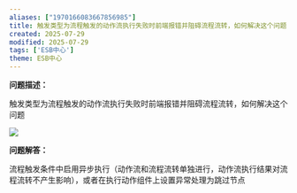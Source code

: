 ```yaml
---
aliases: ["1970166083667856985"]
title: 触发类型为流程触发的动作流执行失败时前端报错并阻碍流程流转，如何解决这个问题
created: 2025-07-29
modified: 2025-07-29
tags: ['ESB中心']
theme: ESB中心
---
```


**问题描述：**

触发类型为流程触发的动作流执行失败时前端报错并阻碍流程流转，如何解决这个问题

![](https://myhelpdoc.oss-cn-heyuan.aliyuncs.com/mdimages/eebebb756824b880a659f4deb471e5bc.jpg)

**问题解答：**

流程触发条件中启用异步执行（动作流和流程流转单独进行，动作流执行结果对流程流转不产生影响），或者在执行动作组件上设置异常处理为跳过节点

